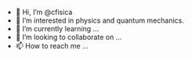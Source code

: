 - 👋 Hi, I’m @cfisica
- 👀 I’m interested in physics and quantum mechanics.
- 🌱 I’m currently learning ...
- 💞️ I’m looking to collaborate on ...
- 📫 How to reach me ...

<!---
cfisica/cfisica is a ✨ special ✨ repository because its `README.md` (this file) appears on your GitHub profile.
You can click the Preview link to take a look at your changes.
--->
